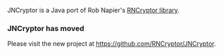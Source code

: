 JNCryptor is a Java port of Rob Napier's [RNCryptor library](https://github.com/rnapier/RNCryptor).

### JNCryptor has moved ###

Please visit the new project at https://github.com/RNCryptor/JNCryptor.